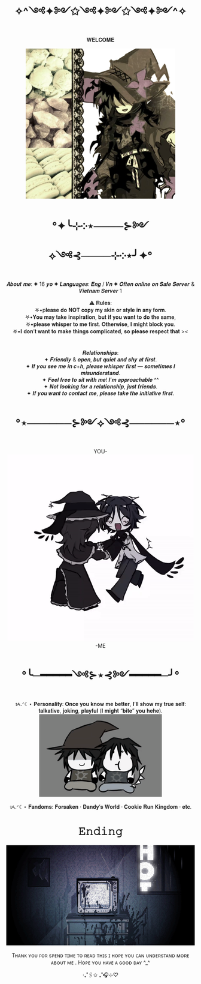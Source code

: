 <div align="center"> 

  #  ✧^༺✦༻✩༺✦༻✩༺✦༻^✧
  𝐖𝐄𝐋𝐂𝐎𝐌𝐄
</div>

<div align="center">
  <img src="09b6b5904bda0dff19cad1626dba0bd8_preview_rev_1.png" width="400">
</div>
<div align="center"> 
  
 # °✦╰⊹༶⋆────⊱༻⟡༺⊰────⊹༶⋆╯✦°
 
</div>
<div align="center"> 
𝑨𝒃𝒐𝒖𝒕 𝒎𝒆:
✦ 16 𝒚𝒐
✦ 𝑳𝒂𝒏𝒈𝒖𝒂𝒈𝒆𝒔: 𝑬𝒏𝒈 / 𝑽𝒏
✦ 𝑶𝒇𝒕𝒆𝒏 𝒐𝒏𝒍𝒊𝒏𝒆 𝒐𝒏 𝑺𝒂𝒇𝒆 𝑺𝒆𝒓𝒗𝒆𝒓 & 𝑽𝒊𝒆𝒕𝒏𝒂𝒎 𝑺𝒆𝒓𝒗𝒆𝒓 1  

  ⚠️ 𝐑𝐮𝐥𝐞𝐬:  
𖤐•p𝐥𝐞𝐚𝐬𝐞 𝐝𝐨 𝐍𝐎𝐓 𝐜𝐨𝐩𝐲 𝐦𝐲 𝐬𝐤𝐢𝐧 𝐨𝐫 𝐬𝐭𝐲𝐥𝐞 𝐢𝐧 𝐚𝐧𝐲 𝐟𝐨𝐫𝐦.  
𖤐•𝐘𝐨𝐮 𝐦𝐚𝐲 𝐭𝐚𝐤𝐞 𝐢𝐧𝐬𝐩𝐢𝐫𝐚𝐭𝐢𝐨𝐧, 𝐛𝐮𝐭 𝐢𝐟 𝐲𝐨𝐮 𝐰𝐚𝐧𝐭 𝐭𝐨 𝐝𝐨 𝐭𝐡𝐞 𝐬𝐚𝐦𝐞,  
𖤐•𝐩𝐥𝐞𝐚𝐬𝐞 𝐰𝐡𝐢𝐬𝐩𝐞𝐫 𝐭𝐨 𝐦𝐞 𝐟𝐢𝐫𝐬𝐭. 𝐎𝐭𝐡𝐞𝐫𝐰𝐢𝐬𝐞, 𝐈 𝐦𝐢𝐠𝐡𝐭 𝐛𝐥𝐨𝐜𝐤 𝐲𝐨𝐮.  
𖤐•𝐈 𝐝𝐨𝐧’𝐭 𝐰𝐚𝐧𝐭 𝐭𝐨 𝐦𝐚𝐤𝐞 𝐭𝐡𝐢𝐧𝐠𝐬 𝐜𝐨𝐦𝐩𝐥𝐢𝐜𝐚𝐭𝐞𝐝, 𝐬𝐨 𝐩𝐥𝐞𝐚𝐬𝐞 𝐫𝐞𝐬𝐩𝐞𝐜𝐭 𝐭𝐡𝐚𝐭 ><  
 
</div>

<div align="center">
 
  # 
 𝑹𝒆𝒍𝒂𝒕𝒊𝒐𝒏𝒔𝒉𝒊𝒑𝒔:  
✦ 𝑭𝒓𝒊𝒆𝒏𝒅𝒍𝒚 & 𝒐𝒑𝒆𝒏, 𝒃𝒖𝒕 𝒒𝒖𝒊𝒆𝒕 𝒂𝒏𝒅 𝒔𝒉𝒚 𝒂𝒕 𝒇𝒊𝒓𝒔𝒕.  
✦ 𝑰𝒇 𝒚𝒐𝒖 𝒔𝒆𝒆 𝒎𝒆 𝒊𝒏 𝒄+𝒉, 𝒑𝒍𝒆𝒂𝒔𝒆 𝒘𝒉𝒊𝒔𝒑𝒆𝒓 𝒇𝒊𝒓𝒔𝒕 — 𝒔𝒐𝒎𝒆𝒕𝒊𝒎𝒆𝒔 𝑰 𝒎𝒊𝒔𝒖𝒏𝒅𝒆𝒓𝒔𝒕𝒂𝒏𝒅.  
✦ 𝑭𝒆𝒆𝒍 𝒇𝒓𝒆𝒆 𝒕𝒐 𝒔𝒊𝒕 𝒘𝒊𝒕𝒉 𝒎𝒆! 𝑰’𝒎 𝒂𝒑𝒑𝒓𝒐𝒂𝒄𝒉𝒂𝒃𝒍𝒆 ^^  
✦ 𝑵𝒐𝒕 𝒍𝒐𝒐𝒌𝒊𝒏𝒈 𝒇𝒐𝒓 𝒂 𝒓𝒆𝒍𝒂𝒕𝒊𝒐𝒏𝒔𝒉𝒊𝒑, 𝒋𝒖𝒔𝒕 𝒇𝒓𝒊𝒆𝒏𝒅𝒔.  
✦ 𝑰𝒇 𝒚𝒐𝒖 𝒘𝒂𝒏𝒕 𝒕𝒐 𝒄𝒐𝒏𝒕𝒂𝒄𝒕 𝒎𝒆, 𝒑𝒍𝒆𝒂𝒔𝒆 𝒕𝒂𝒌𝒆 𝒕𝒉𝒆 𝒊𝒏𝒊𝒕𝒊𝒂𝒕𝒊𝒗𝒆 𝒇𝒊𝒓𝒔𝒕.  

  # °⋆──────⊱༻⟡༺⊰──────⋆°

 YOU- ![Mô tả GIF](./848cad0217a4ac8481d7029c136cac3c.gif) -ME
 
   # °╰─━━━━━༺⊱⋆⊰༻━━━━━─╯°

</div>
<div align="center">

 ᝰ.ᐟ☾⋆ 𝐏𝐞𝐫𝐬𝐨𝐧𝐚𝐥𝐢𝐭𝐲:
𝐎𝐧𝐜𝐞 𝐲𝐨𝐮 𝐤𝐧𝐨𝐰 𝐦𝐞 𝐛𝐞𝐭𝐭𝐞𝐫, 𝐈’𝐥𝐥 𝐬𝐡𝐨𝐰 𝐦𝐲 𝐭𝐫𝐮𝐞 𝐬𝐞𝐥𝐟:  
𝐭𝐚𝐥𝐤𝐚𝐭𝐢𝐯𝐞, 𝐣𝐨𝐤𝐢𝐧𝐠, 𝐩𝐥𝐚𝐲𝐟𝐮𝐥 (𝐈 𝐦𝐢𝐠𝐡𝐭 “𝐛𝐢𝐭𝐞” 𝐲𝐨𝐮 𝐡𝐞𝐡𝐞).  
![Mô tả GIF](./ac26e49eb45964f61c53957a9ec2fd88.gif)

ᝰ.ᐟ☾⋆ 𝐅𝐚𝐧𝐝𝐨𝐦𝐬:  𝐅𝐨𝐫𝐬𝐚𝐤𝐞𝐧 · 𝐃𝐚𝐧𝐝𝐲’𝐬 𝐖𝐨𝐫𝐥𝐝 · 𝐂𝐨𝐨𝐤𝐢𝐞 𝐑𝐮𝐧 𝐊𝐢𝐧𝐠𝐝𝐨𝐦 · 𝐞𝐭𝐜. 
</div>

<div align="center">

  # 𝙴𝚗𝚍𝚒𝚗𝚐
   ![Mô tả GIF](./94b9c64e1c5d912bcfd3db9c6f988b15.gif)
   
   Tʜᴀɴᴋ ʏᴏᴜ ꜰᴏʀ sᴘᴇɴᴅ ᴛɪᴍᴇ ᴛᴏ ʀᴇᴀᴅ ᴛʜɪs ɪ ʜᴏᴘᴇ ʏᴏᴜ ᴄᴀɴ ᴜɴᴅᴇʀsᴛᴀɴᴅ ᴍᴏʀᴇ ᴀʙᴏᴜᴛ ᴍᴇ . Hᴏᴘᴇ ʏᴏᴜ ʜᴀᴠᴇ ᴀ ɢᴏᴏᴅ ᴅᴀʏ ^_^
   
   ‧₊˚🖇️✩ ₊˚🎧⊹♡
</div>
